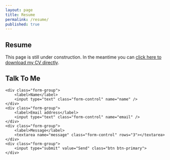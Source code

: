 ```yaml
---
layout: page
title: Resume
permalink: /resume/
published: true
---
```


## Resume

This page is still under construction. In the meantime you can [click here to download my CV directly](http://goo.gl/UHQG5p).

<h2>Talk To Me</h2>

<form action="//formspree.io/max@maxmakedesign.co.uk" method="POST" id="contact">
    <input type="hidden" name="_next" value="{{site.url}}/thanks" />
    <input type="text" name="_gotcha" style="display:none" />

	<div class="form-group">
        <label>Name</label>
        <input type="text" class="form-control" name="name" />
    </div>
    <div class="form-group">
        <label>Email address</label>
        <input type="text" class="form-control" name="email" />
    </div>
	<div class="form-group">
		<label>Message</label>
		<textarea name="message" class="form-control" rows="3"></textarea>
	</div>
	<div class="form-group">
		<input type="submit" value="Send" class="btn btn-primary">
	</div>
</form>

<script src="/js/contact.js"></script>
